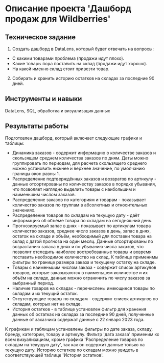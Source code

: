 # Описание проекта 'Дашборд продаж для Wildberries'

## Техническое задание
1. Создать дашборд в DataLens, который будет отвечать на вопросы:
 - С какими товарами проблема (продажи идут плохо).
 - Какие товары пора поставить на склад (продажи идут хорошо).
 - На какой именно склад стоит привезти товар.
2. Собирать и хранить историю остатков на складах за последние 90 дней.

## Инструменты и навыки
DataLens, SQL, обработка и визуализация данных

## Результаты работы
Подготовлен дашборд, который включает следующие графики и таблицы: 
 - Динамика заказов - содержит информацию о количестве заказов и скользящем среднем количества заказов по дням. Даты можно группировать по периодам, для расчета скользящего среднего можно установить нижнее и верхнее значение, по умолчанию границы окон равны 1. 
 - Распределение подтверждённых заказов и возвратов по артикулу - данные отсортированы по количеству заказов в порядке убывания, что позволяет наглядно выделить товары с наибольшим и наименьшим числом заказов.
 - Распределение заказов по категориям и товарам - показывает количество заказов по группам в абсолютных и относительных значениях.
 - Распределение товаров по складам на текущую дату - даёт информацию об объёме товара по складам на сегодняшний день. 
 - Прогнозируемый запас в днях - показывает по артикулам товара количество заказов, среднее число заказов в день, запас в днях, остаток на складе и объём, необходимый для поставки товара на склад с датой прогноза на один месяц. Данные отсортированы по возрастанию запаса в днях и по убыванию числа заказов, что позволит отследить наиболее востребованные товары и вовремя поставить необходимое количество на склад. К таблице применимы фильтры по границе размера заказа и текущему остатку на складе.
 - Товары с наименьшим числом заказа - содержит список артикулов товаров, которые заказываются в наименьшем количестве и их объём на складе, данные можно ограничить по числу заказов за выбранный период.
 - Наличие товаров на складах - перечислены имеющиеся товары по складам и их текущий остаток.
 - Отсутствующие товары по складам - содержит список артикулов по складам, которых нет на складе.
 - История остатков - в таблице установлен фильтр для хранения данных об остатках на складах за последние 90 дней, полученные данные от заказчика содержат данные с 22 января 2023 года.

К графикам и таблицам установлены фильтры по дате заказа, складу, бренду, категории, товару и артикулу. Фильтр 'дата заказа' применим ко всем визуализациям, кроме графика 'Распределение товаров по складам на текущую дату', так как он содержит данные только на текущую дату. Историю остатков по складам можно увидеть в соответствующей таблице 'История остатков'.
 